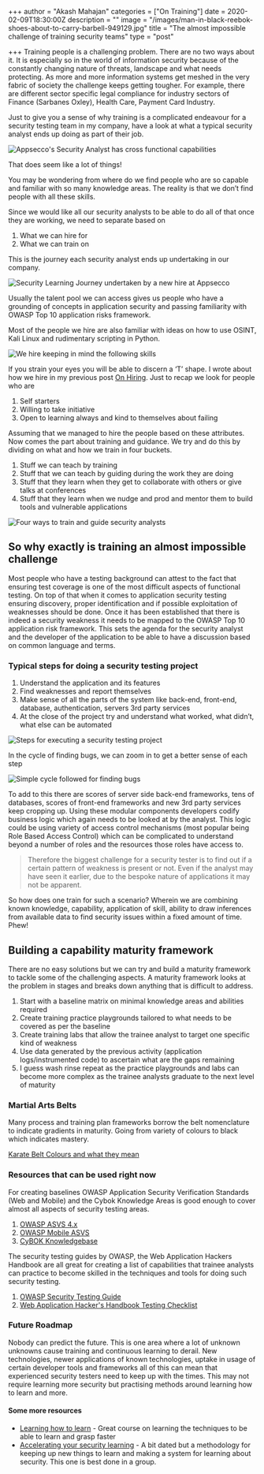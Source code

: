 +++
author = "Akash Mahajan"
categories = ["On Training"]
date = 2020-02-09T18:30:00Z
description = ""
image = "/images/man-in-black-reebok-shoes-about-to-carry-barbell-949129.jpg"
title = "The almost impossible challenge of training security teams"
type = "post"

+++
Training people is a challenging problem. There are no two ways about it. It is especially so in the world of information security because of the constantly changing nature of threats, landscape and what needs protecting. As more and more information systems get meshed in the very fabric of society the challenge keeps getting tougher. For example, there are different sector specific legal compliance for industry sectors of Finance (Sarbanes Oxley), Health Care, Payment Card Industry.

Just to give you a sense of why training is a complicated endeavour for a security testing team in my company, have a look at what a typical security analyst ends up doing as part of their job.

![Appsecco's Security Analyst has cross functional capabilities](/images/what-security-analyst-needs-to-know.png "A typical security analyst should know all of this")

That does seem like a lot of things!

You may be wondering from where do we find people who are so capable and familiar with so many knowledge areas. The reality is that we don’t find people with all these skills.

Since we would like all our security analysts to be able to do all of that once they are working, we need to separate based on

1. What we can hire for
2. What we can train on

This is the journey each security analyst ends up undertaking in our company.

![Security Learning Journey undertaken by a new hire at Appsecco](/images/training-of-security-analyst.png "Security Learning Journey undertaken by a new hire at Appsecco")

Usually the talent pool we can access gives us people who have a grounding of concepts in application security and passing familiarity with OWASP Top 10 application risks framework.

Most of the people we hire are also familiar with ideas on how to use OSINT, Kali Linux and rudimentary scripting in Python.

![We hire keeping in mind the following skills](/images/security-analyst-t-shape.png "We hire keeping in mind the following skills")

If you strain your eyes you will be able to discern a ‘T’ shape. I wrote about how we hire in my previous post [On Hiring](https://securitypost.in/hiring-for-security-teams-akash-mahajan/ "Hiring for security teams"). Just to recap we look for people who are

1. Self starters
2. Willing to take initiative
3. Open to learning always and kind to themselves about failing

Assuming that we managed to hire the people based on these attributes. Now comes the part about training and guidance. We try and do this by dividing on what and how we train in four buckets.

1. Stuff we can teach by training
2. Stuff that we can teach by guiding during the work they are doing
3. Stuff that they learn when they get to collaborate with others or give talks at conferences
4. Stuff that they learn when we nudge and prod and mentor them to build tools and vulnerable applications

![Four ways to train and guide security analysts](/images/four-buckets.png "Four ways to train and guide security analysts")

## So why exactly is training an almost impossible challenge

Most people who have a testing background can attest to the fact that ensuring test coverage is one of the most difficult aspects of functional testing. On top of that when it comes to application security testing ensuring discovery, proper identification and if possible exploitation of weaknesses should be done. Once it has been established that there is indeed a security weakness it needs to be mapped to the OWASP Top 10 application risk framework. This sets the agenda for the security analyst and the developer of the application to be able to have a discussion based on common language and terms.

### Typical steps for doing a security testing project

1. Understand the application and its features
2. Find weaknesses and report themselves
3. Make sense of all the parts of the system like back-end, front-end, database, authentication, servers 3rd party services
4. At the close of the project try and understand what worked, what didn’t, what else can be automated

![Steps for executing a security testing project](/images/security-project-lifecycle.png "Steps for executing a security testing project")

In the cycle of finding bugs, we can zoom in to get a better sense of each step

![Simple cycle followed for finding bugs](/images/finding-bug-cycle.png)

To add to this there are scores of server side back-end frameworks, tens of databases, scores of front-end frameworks and new 3rd party services keep cropping up. Using these modular components developers codify business logic which again needs to be looked at by the analyst. This logic could be using variety of access control mechanisms (most popular being Role Based Access Control) which can be complicated to understand beyond a number of roles and the resources those roles have access to.

> Therefore the biggest challenge for a security tester is to find out if a certain pattern of weakness is present or not. Even if the analyst may have seen it earlier, due to the bespoke nature of applications it may not be apparent.

So how does one train for such a scenario? Wherein we are combining known knowledge, capability, application of skill, ability to draw inferences from available data to find security issues within a fixed amount of time. Phew!

## Building a capability maturity framework

There are no easy solutions but we can try and build a maturity framework to tackle some of the challenging aspects. A maturity framework looks at the problem in stages and breaks down anything that is difficult to address.

1. Start with a baseline matrix on minimal knowledge areas and abilities required
2. Create training practice playgrounds tailored to what needs to be covered as per the baseline
3. Create training labs that allow the trainee analyst to target one specific kind of weakness
4. Use data generated by the previous activity (application logs/instrumented code) to ascertain what are the gaps remaining
5. I guess wash rinse repeat as the practice playgrounds and labs can become more complex as the trainee analysts graduate to the next level of maturity

### Martial Arts Belts

Many process and training plan frameworks borrow the belt nomenclature to indicate gradients in maturity. Going from variety of colours to black which indicates mastery.

[Karate Belt Colours and what they mean](https://medium.com/@stefanogiovannihala/understanding-the-meaning-of-karate-belts-colors-648248d8a630 "Understanding the Meaning of Karate Belts Colors")

### Resources that can be used right now

For creating baselines OWASP Application Security Verification Standards (Web and Mobile) and the Cybok Knowledge Areas is good enough to cover almost all aspects of security testing areas.

1. [OWASP ASVS 4.x](https://owasp.org/www-project-application-security-verification-standard/ "OWASP Application Security Verification Standard")
2. [OWASP Mobile ASVS ](https://mobile-security.gitbook.io/masvs/ "OWASP Mobile Application Security Verification Standard")
3. [CyBOK Knowledgebase](https://www.cybok.org/knowledgebase/ "The Cyber Security Body Of Knowledge")

The security testing guides by OWASP, the Web Application Hackers Handbook are all great for creating a list of capabilities that trainee analysts can practice to become skilled in the techniques and tools for doing such security testing.

1. [OWASP Security Testing Guide](https://owasp.org/www-project-web-security-testing-guide/)
2. [Web Application Hacker's Handbook Testing Checklist](https://gist.github.com/jhaddix/6b777fb004768b388fefadf9175982ab "Web Application Hacker's Handbook Testing Checklist")

### Future Roadmap

Nobody can predict the future. This is one area where a lot of unknown unknowns cause training and continuous learning to derail. New technologies, newer applications of known technologies, uptake in usage of certain developer tools and frameworks all of this can mean that experienced security testers need to keep up with the times. This may not require learning more security but practising methods around learning how to learn and more.

#### Some more resources

* [Learning how to learn](https://www.coursera.org/learn/learning-how-to-learn "Coursera Course - Learning How to Learn") - Great course on learning the techniques to be able to learn and grasp faster
* [Accelerating your security learning](https://github.com/makash/accelerating-your-security-learning-in-2017-null-Bangalore-Jan2017 "Accelerating Your Security Learning") - A bit dated but a methodology for keeping up new things to learn and making a system for learning about security. This one is best done in a group.
